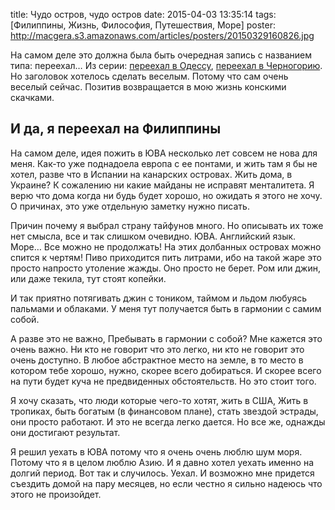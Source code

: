title: Чудо остров, чудо остров
date: 2015-04-03 13:35:14
tags: [Филиппины, Жизнь, Философия, Путешествия, Море]
poster: http://macgera.s3.amazonaws.com/articles/posters/20150329160826.jpg

На самом деле это должна была быть очередная запись с названием типа: переехал…  Из серии: [переехал в Одессу](/blog/odessa/), [переехал в Черногорию](/blog/pereehal-v-chernogoriyu/). Но заголовок хотелось сделать веселым. Потому что сам очень веселый сейчас. Позитив возвращается в мою жизнь конскими скачками.

## И да, я переехал на Филиппины

На самом деле, идея пожить в ЮВА несколько лет совсем не нова для меня. Как-то уже поднадоела европа с ее понтами, и жить там я бы не хотел, разве что в Испании на канарских островах. Жить дома, в Украине? К сожалению ни какие майданы не исправят менталитета. Я верю что дома когда ни будь будет хорошо, но ожидать я этого не хочу. О причинах, это уже отдельную заметку нужно писать.

Причин почему я выбрал страну тайфунов много. Но описывать их тоже нет смысла, все и так слишком очевидно. ЮВА. Английский язык. Море… Все можно не продолжать! На этих долбанных островах можно спится к чертям! Пиво приходится пить литрами, ибо на такой жаре это просто напросто утоление жажды. Оно просто не берет. Ром или джин, или даже текила, тут стоят копейки.

И так приятно потягивать джин с тоником, таймом и льдом любуясь пальмами и облаками. У меня тут получается быть в гармонии с самим собой.

А разве это не важно, Пребывать в гармонии с собой? Мне кажется это очень важно. Ни кто не говорит что это легко, ни кто не говорит это очень доступно. В любое абстрактное место на земле, в то место в котором тебе хорошо, нужно, скорее всего добираться. И скорее всего на пути будет куча не предвиденных обстоятельств. Но это стоит того.

Я хочу сказать, что люди которые чего-то хотят, жить в США, Жить в тропиках, быть богатым (в финансовом плане), стать звездой эстрады, они просто работают. И это не всегда легко дается. Но все же, однажды они достигают результат.

Я решил уехать в ЮВА потому что я очень очень люблю шум моря. Потому что я в целом люблю Азию. И я давно хотел уехать именно на долгий период. Вот так и случилось. Уехал. И возможно мне придется съездить домой на пару месяцев, но если честно я сильно надеюсь что этого не произойдет.
